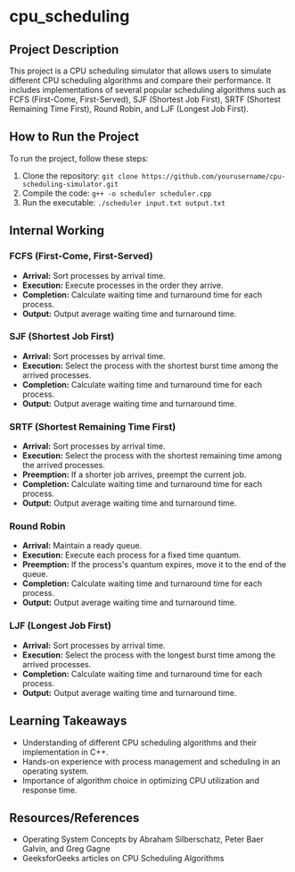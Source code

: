 # cpu_scheduling


## Project Description
This project is a CPU scheduling simulator that allows users to simulate different CPU scheduling algorithms and compare their performance. It includes implementations of several popular scheduling algorithms such as FCFS (First-Come, First-Served), SJF (Shortest Job First), SRTF (Shortest Remaining Time First), Round Robin, and LJF (Longest Job First).

## How to Run the Project
To run the project, follow these steps:
1. Clone the repository: `git clone https://github.com/yourusername/cpu-scheduling-simulator.git`
2. Compile the code: `g++ -o scheduler scheduler.cpp`
3. Run the executable: `./scheduler input.txt output.txt`

## Internal Working
### FCFS (First-Come, First-Served)
- **Arrival:** Sort processes by arrival time.
- **Execution:** Execute processes in the order they arrive.
- **Completion:** Calculate waiting time and turnaround time for each process.
- **Output:** Output average waiting time and turnaround time.

### SJF (Shortest Job First)
- **Arrival:** Sort processes by arrival time.
- **Execution:** Select the process with the shortest burst time among the arrived processes.
- **Completion:** Calculate waiting time and turnaround time for each process.
- **Output:** Output average waiting time and turnaround time.

### SRTF (Shortest Remaining Time First)
- **Arrival:** Sort processes by arrival time.
- **Execution:** Select the process with the shortest remaining time among the arrived processes.
- **Preemption:** If a shorter job arrives, preempt the current job.
- **Completion:** Calculate waiting time and turnaround time for each process.
- **Output:** Output average waiting time and turnaround time.

### Round Robin
- **Arrival:** Maintain a ready queue.
- **Execution:** Execute each process for a fixed time quantum.
- **Preemption:** If the process's quantum expires, move it to the end of the queue.
- **Completion:** Calculate waiting time and turnaround time for each process.
- **Output:** Output average waiting time and turnaround time.

### LJF (Longest Job First)
- **Arrival:** Sort processes by arrival time.
- **Execution:** Select the process with the longest burst time among the arrived processes.
- **Completion:** Calculate waiting time and turnaround time for each process.
- **Output:** Output average waiting time and turnaround time.

## Learning Takeaways
- Understanding of different CPU scheduling algorithms and their implementation in C++.
- Hands-on experience with process management and scheduling in an operating system.
- Importance of algorithm choice in optimizing CPU utilization and response time.

## Resources/References
- Operating System Concepts by Abraham Silberschatz, Peter Baer Galvin, and Greg Gagne
- GeeksforGeeks articles on CPU Scheduling Algorithms
